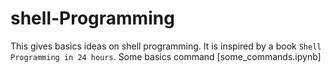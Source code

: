 # shell-Programming
This gives basics ideas on shell programming.
It is inspired by a book `Shell Programming in 24 hours`.
Some basics command [some_commands.ipynb]
